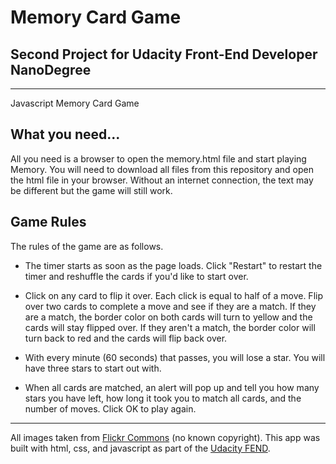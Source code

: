 # Memory Card Game
## Second Project for Udacity Front-End Developer NanoDegree
______________________________________________________________

Javascript Memory Card Game

## What you need...

All you need is a browser to open the memory.html file and start playing Memory.  You will need to download all files from this repository and open the html file in your browser.  Without an internet connection, the text may be different but the game will still work. 

## Game Rules

The rules of the game are as follows.

* The timer starts as soon as the page loads.  Click "Restart" to restart the timer and reshuffle the cards if you'd like to start over.

* Click on any card to flip it over.  Each click is equal to half of a move.  Flip over two cards to complete a move and see if they are a match.  If they are a match, the border color on both cards will turn to yellow and the cards will stay flipped over.  If they aren't a match, the border color will turn back to red and the cards will flip back over.

* With every minute (60 seconds) that passes, you will lose a star.  You will have three stars to start out with.

* When all cards are matched, an alert will pop up and tell you how many stars you have left, how long it took you to match all cards, and the number of moves.  Click OK to play again.

____________________________________________________________________

All images taken from [Flickr Commons](https://www.flickr.com/commons) (no known copyright).
This app was built with html, css, and javascript as part of the [Udacity FEND](https://www.udacity.com/course/front-end-web-developer-nanodegree--nd001).